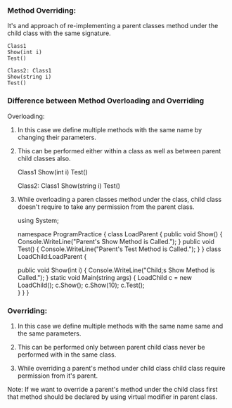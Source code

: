 ### Method Overriding:
It's and approach of re-implementing a parent classes method under the child class
with the same signature.

    Class1
    Show(int i)
    Test()

    Class2: Class1
    Show(string i)
    Test()

### Difference between Method Overloading and Overriding

Overloading:
1. In this case we define multiple methods with the
same name by changing their parameters.
2. This can be performed either within a class as well
as between parent child classes also.

    Class1
    Show(int i)
    Test()

    Class2: Class1
    Show(string i)
    Test()

3. While overloading a paren classes method under the
class, child class doesn't require to take any 
permission from the parent class.


    using System;

    namespace ProgramPractice
    {
    class LoadParent
    {
      public void Show()
      {
       Console.WriteLine("Parent's Show Method is Called.");
      }
      public void Test()
      {
       Console.WriteLine("Parent's Test Method is Called.");
      }
    }
    class LoadChild:LoadParent
    {

      public void Show(int i)
      {
       Console.WriteLine("Child;s Show Method is Called.");
      }
       static void Main(string args)
       {
        LoadChild c = new LoadChild();
        c.Show();
        c.Show(10);
        c.Test();	
       }
    }
    }  	




### Overriding:
1. In this case we define multiple methods with the same
name same and the same parameters.
2. This can be performed only between parent child class
never be performed with in the same class.

3. While overriding a parent's method under child class
child class require permission from it's parent.

Note: If we want to override a parent's method under the 
child class first that method should be declared by
using virtual modifier in parent class.
